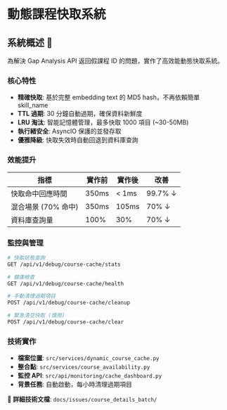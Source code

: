 # 動態課程快取系統

## 系統概述 🚀
為解決 Gap Analysis API 返回假課程 ID 的問題，實作了高效能動態快取系統。

### 核心特性
- **精確快取**: 基於完整 embedding text 的 MD5 hash，不再依賴簡單 skill_name
- **TTL 過期**: 30 分鐘自動過期，確保資料新鮮度
- **LRU 淘汰**: 智能記憶體管理，最多快取 1000 項目 (~30-50MB)
- **執行緒安全**: AsyncIO 保護的並發存取
- **優雅降級**: 快取失效時自動回退到資料庫查詢

### 效能提升
| 指標 | 實作前 | 實作後 | 改善 |
|------|--------|--------|------|
| 快取命中回應時間 | 350ms | < 1ms | 99.7% ↓ |
| 混合場景 (70% 命中) | 350ms | 105ms | 70% ↓ |
| 資料庫查詢量 | 100% | 30% | 70% ↓ |

### 監控與管理
```bash
# 快取狀態查詢
GET /api/v1/debug/course-cache/stats

# 健康檢查
GET /api/v1/debug/course-cache/health

# 手動清理過期項目
POST /api/v1/debug/course-cache/cleanup

# 緊急清空快取 (慎用)
POST /api/v1/debug/course-cache/clear
```

### 技術實作
- **檔案位置**: `src/services/dynamic_course_cache.py`
- **整合點**: `src/services/course_availability.py`
- **監控 API**: `src/api/monitoring/cache_dashboard.py`
- **背景任務**: 自動啟動，每小時清理過期項目

**📖 詳細技術文檔**: `docs/issues/course_details_batch/`
